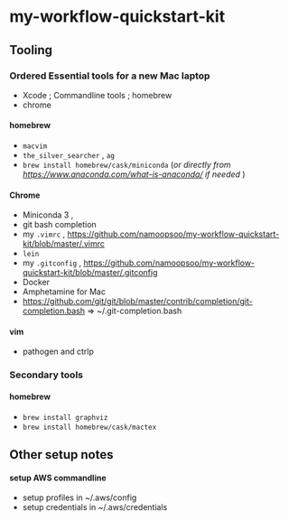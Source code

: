 # my-workflow-quickstart-kit

## Tooling

### Ordered Essential tools for a new Mac laptop
* Xcode ; Commandline tools ; homebrew
* chrome

#### homebrew
* `macvim`
* `the_silver_searcher` , `ag`
* `brew install homebrew/cask/miniconda` (_or directly from https://www.anaconda.com/what-is-anaconda/ if needed_ )


#### Chrome
* Miniconda 3 , 
* git bash completion
* my `.vimrc` , https://github.com/namoopsoo/my-workflow-quickstart-kit/blob/master/.vimrc
* `lein`
* my `.gitconfig` , https://github.com/namoopsoo/my-workflow-quickstart-kit/blob/master/.gitconfig
* Docker
* Amphetamine for Mac
* https://github.com/git/git/blob/master/contrib/completion/git-completion.bash => ~/.git-completion.bash


#### vim
* pathogen and ctrlp



### Secondary tools

#### homebrew
* `brew install graphviz`
* `brew install homebrew/cask/mactex`

## Other setup notes

#### setup AWS commandline
* setup profiles in ~/.aws/config
* setup credentials in ~/.aws/credentials
